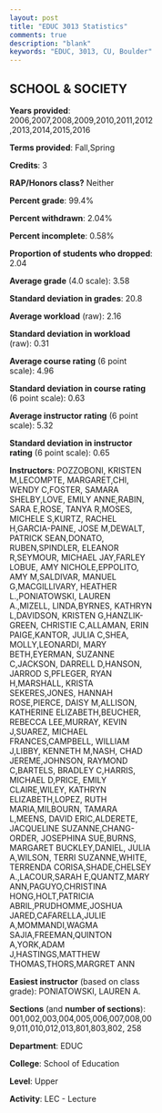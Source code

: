 ```yaml
---
layout: post
title: "EDUC 3013 Statistics"
comments: true
description: "blank"
keywords: "EDUC, 3013, CU, Boulder"
--- 
```

<head>
<script src="https://ajax.googleapis.com/ajax/libs/jquery/2.1.3/jquery.min.js"></script>
<script src="https://dl.dropboxusercontent.com/s/pc42nxpaw1ea4o9/highcharts.js?dl=0"></script>
<!-- <script src="../assets/js/highcharts.js"></script> -->
<style type="text/css">@font-face {
	font-family: "Bebas Neue";
	src: url(https://www.filehosting.org/file/details/544349/BebasNeue%20Regular.otf) format("opentype");
	}
	h1.Bebas { 
		font-family: "Bebas Neue", Verdana, Tahoma;
	}
</style>
</head>
<body>
	<div id="container" style="float: right; width: 45%; height: 88%; margin-left: 2.5%; margin-right: 2.5%;"></div>
	<script language="JavaScript">
		$(document).ready(function() {
		var chart = {type: 'column'};
		var title = {text: 'Grade Distribution'};
		var xAxis = {categories: ['A','B','C','D','F'],crosshair: true};
		var yAxis = {min: 0,title: {text: 'Percentage'}};
		var tooltip = {headerFormat: '<center><b><span style="font-size:20px">{point.key}</span></b></center>',
		               pointFormat: '<td style="padding:0"><b>{point.y:.1f}%</b></td>',
		               footerFormat: '</table>',shared: true,useHTML: true};
		var plotOptions = {column: {pointPadding: 0.0,borderWidth: 0}};  
		var credits = {enabled: false};var series= [{name: 'Percent',data: [70.34,25.21,3.1,0.54,0.8,]}];
		var json = {};
		json.chart = chart;
		json.title = title;
		json.tooltip = tooltip;
		json.xAxis = xAxis;
		json.yAxis = yAxis;  
		json.series = series;
		json.plotOptions = plotOptions;  
		json.credits = credits;
		$('#container').highcharts(json);
	});
	</script>
</body>
			   
## SCHOOL & SOCIETY

**Years provided**: 2006,2007,2008,2009,2010,2011,2012,2013,2014,2015,2016

**Terms provided**: Fall,Spring

**Credits**: 3

**RAP/Honors class?** Neither

**Percent grade**: 99.4%

**Percent withdrawn**: 2.04%

**Percent incomplete**: 0.58%

**Proportion of students who dropped**: 2.04

**Average grade** (4.0 scale): 3.58

**Standard deviation in grades**: 20.8

**Average workload** (raw): 2.16

**Standard deviation in workload** (raw): 0.31

**Average course rating** (6 point scale): 4.96

**Standard deviation in course rating** (6 point scale): 0.63

**Average instructor rating** (6 point scale): 5.32

**Standard deviation in instructor rating** (6 point scale): 0.65

**Instructors**: POZZOBONI, KRISTEN M,LECOMPTE, MARGARET,CHI, WENDY C,FOSTER, SAMARA SHELBY,LOVE, EMILY ANNE,RABIN, SARA E,ROSE, TANYA R,MOSES, MICHELE S,KURTZ, RACHEL H,GARCIA-PAINE, JOSE M,DEWALT, PATRICK SEAN,DONATO, RUBEN,SPINDLER, ELEANOR R,SEYMOUR, MICHAEL JAY,FARLEY LOBUE, AMY NICHOLE,EPPOLITO, AMY M,SALDIVAR, MANUEL G,MACGILLIVARY, HEATHER L.,PONIATOWSKI, LAUREN A.,MIZELL, LINDA,BYRNES, KATHRYN L,DAVIDSON, KRISTEN G,HANZLIK-GREEN, CHRISTIE C,ALLAMAN, ERIN PAIGE,KANTOR, JULIA C,SHEA, MOLLY,LEONARDI, MARY BETH,EYERMAN, SUZANNE C,JACKSON, DARRELL D,HANSON, JARROD S,PFLEGER, RYAN H,MARSHALL, KRISTA SEKERES,JONES, HANNAH ROSE,PIERCE, DAISY M,ALLISON, KATHERINE ELIZABETH,BEUCHER, REBECCA LEE,MURRAY, KEVIN J,SUAREZ, MICHAEL FRANCES,CAMPBELL, WILLIAM J,LIBBY, KENNETH M,NASH, CHAD JEREME,JOHNSON, RAYMOND C,BARTELS, BRADLEY C,HARRIS, MICHAEL D,PRICE, EMILY CLAIRE,WILEY, KATHRYN ELIZABETH,LOPEZ, RUTH MARIA,MILBOURN, TAMARA L,MEENS, DAVID ERIC,ALDERETE, JACQUELINE SUZANNE,CHANG-ORDER, JOSEPHINA SUE,BURNS, MARGARET BUCKLEY,DANIEL, JULIA A,WILSON, TERRI SUZANNE,WHITE, TERRENDA CORISA,SHADE,CHELSEY A.,LACOUR,SARAH E,QUANTZ,MARY ANN,PAGUYO,CHRISTINA HONG,HOLT,PATRICIA ABRIL,PRUDHOMME,JOSHUA JARED,CAFARELLA,JULIE A,MOMMANDI,WAGMA SAJIA,FREEMAN,QUINTON A,YORK,ADAM J,HASTINGS,MATTHEW THOMAS,THORS,MARGRET ANN

**Easiest instructor** (based on class grade): PONIATOWSKI, LAUREN A.

**Sections** (and **number of sections**): 001,002,003,004,005,006,007,008,009,011,010,012,013,801,803,802, 258

**Department**: EDUC

**College**: School of Education

**Level**: Upper

**Activity**: LEC - Lecture